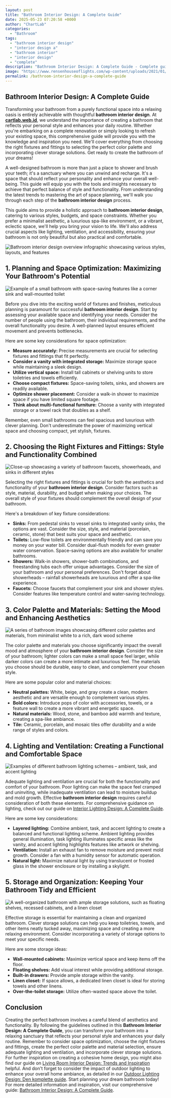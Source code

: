 ```yaml
---
layout: post
title: "Bathroom Interior Design: A Complete Guide"
date: 2025-05-23 07:20:58 +0000
author: "ChartLab"
categories:
  - "Bathroom"
tags:
  - "bathroom interior design"
  - "interior design a"
  - "bathroom interior"
  - "interior design"
  - "complete"
description: "Bathroom Interior Design: A Complete Guide - Complete guide and comprehensive analysis"
image: "https://www.rensenhouseoflights.com/wp-content/uploads/2021/01/1280_1pMryVXPYBCj.jpg"
permalink: /bathroom-interior-design-a-complete-guide
---
```


## Bathroom Interior Design: A Complete Guide

<!--more-->

Transforming your bathroom from a purely functional space into a relaxing oasis is entirely achievable with thoughtful **bathroom interior design**.  At [**cartlab.web.id**](https://cartlab.web.id), we understand the importance of creating a bathroom that reflects your personal style and enhances your daily routine. Whether you're embarking on a complete renovation or simply looking to refresh your existing space, this comprehensive guide will provide you with the knowledge and inspiration you need.  We'll cover everything from choosing the right fixtures and fittings to selecting the perfect color palette and incorporating clever storage solutions.  Get ready to create the bathroom of your dreams!

A well-designed bathroom is more than just a place to shower and brush your teeth; it's a sanctuary where you can unwind and recharge. It's a space that should reflect your personality and enhance your overall well-being. This guide will equip you with the tools and insights necessary to achieve that perfect balance of style and functionality.  From understanding the latest trends to mastering the art of space planning, we'll walk you through each step of the **bathroom interior design** process.


This guide aims to provide a holistic approach to **bathroom interior design**, catering to various styles, budgets, and space constraints. Whether you prefer a minimalist aesthetic, a luxurious spa-like environment, or a vibrant, eclectic space, we'll help you bring your vision to life. We'll also address crucial aspects like lighting, ventilation, and accessibility, ensuring your bathroom is not only beautiful but also practical and comfortable.


![Bathroom interior design overview infographic showcasing various styles, layouts, and features](https://mir-s3-cdn-cf.behance.net/project_modules/1400/53094929327232.56055473cf0f8.jpg)


## 1. Planning and Space Optimization: Maximizing Your Bathroom's Potential

![ Example of a small bathroom with space-saving features like a corner sink and wall-mounted toilet](https://i.pinimg.com/736x/97/9e/76/979e76a12d237ce32b651a4ccf975ead.jpg)

Before you dive into the exciting world of fixtures and finishes, meticulous planning is paramount for successful **bathroom interior design**.  Start by assessing your available space and identifying your needs. Consider the number of people using the bathroom, their individual requirements, and the overall functionality you desire.  A well-planned layout ensures efficient movement and prevents bottlenecks.

Here are some key considerations for space optimization:

* **Measure accurately:**  Precise measurements are crucial for selecting fixtures and fittings that fit perfectly.
* **Consider a vanity with integrated storage:** Maximize storage space while maintaining a sleek design.
* **Utilize vertical space:** Install tall cabinets or shelving units to store toiletries and towels efficiently.
* **Choose compact fixtures:**  Space-saving toilets, sinks, and showers are readily available.
* **Optimize shower placement:** Consider a walk-in shower to maximize space if you have limited square footage.
* **Think about multi-functional furniture:**  Choose a vanity with integrated storage or a towel rack that doubles as a shelf.

Remember, even small bathrooms can feel spacious and luxurious with clever planning.  Don't underestimate the power of maximizing vertical space and choosing compact, yet stylish, fixtures.


## 2. Choosing the Right Fixtures and Fittings: Style and Functionality Combined

![Close-up showcasing a variety of bathroom faucets, showerheads, and sinks in different styles](https://i.pinimg.com/736x/d4/7c/5b/d47c5bb574161d8fd8538fc63c69e664.jpg)

Selecting the right fixtures and fittings is crucial for both the aesthetics and functionality of your **bathroom interior design**.  Consider factors such as style, material, durability, and budget when making your choices.  The overall style of your fixtures should complement the overall design of your bathroom.

Here's a breakdown of key fixture considerations:

* **Sinks:**  From pedestal sinks to vessel sinks to integrated vanity sinks, the options are vast. Consider the size, style, and material (porcelain, ceramic, stone) that best suits your space and aesthetic.
* **Toilets:**  Low-flow toilets are environmentally friendly and can save you money on your water bill.  Consider dual-flush models for even greater water conservation.  Space-saving options are also available for smaller bathrooms.
* **Showers:**  Walk-in showers, shower-bath combinations, and freestanding tubs each offer unique advantages.  Consider the size of your bathroom and your personal preferences.  Don't forget about showerheads – rainfall showerheads are luxurious and offer a spa-like experience.
* **Faucets:**  Choose faucets that complement your sink and shower styles.  Consider features like temperature control and water-saving technology.


## 3.  Color Palette and Materials: Setting the Mood and Enhancing Aesthetics

![ A series of bathroom images showcasing different color palettes and materials, from minimalist white to a rich, dark wood scheme](https://img.freepik.com/premium-photo/elegant-minimalist-bathroom-showcasing-natural-materials-light_1082141-66862.jpg)

The color palette and materials you choose significantly impact the overall mood and atmosphere of your **bathroom interior design**.  Consider the size of your bathroom; lighter colors can make a small space feel larger, while darker colors can create a more intimate and luxurious feel.  The materials you choose should be durable, easy to clean, and complement your chosen style.

Here are some popular color and material choices:

* **Neutral palettes:** White, beige, and gray create a clean, modern aesthetic and are versatile enough to complement various styles.
* **Bold colors:**  Introduce pops of color with accessories, towels, or a feature wall to create a more vibrant and energetic space.
* **Natural materials:**  Wood, stone, and bamboo add warmth and texture, creating a spa-like ambiance.
* **Tile:**  Ceramic, porcelain, and mosaic tiles offer durability and a wide range of styles and colors.


## 4.  Lighting and Ventilation: Creating a Functional and Comfortable Space

![ Examples of different bathroom lighting schemes – ambient, task, and accent lighting](https://www.rensenhouseoflights.com/wp-content/uploads/2021/01/1280_1pMryVXPYBCj.jpg)

Adequate lighting and ventilation are crucial for both the functionality and comfort of your bathroom.  Poor lighting can make the space feel cramped and uninviting, while inadequate ventilation can lead to moisture buildup and mold growth.  Effective **bathroom interior design** requires careful consideration of both these elements.  For comprehensive guidance on lighting, check out our guide on [Interior Lighting Design: A Complete Guide](cartlab.web.id/interior-lighting-design-a-complete-guide).

Here are some key considerations:

* **Layered lighting:**  Combine ambient, task, and accent lighting to create a balanced and functional lighting scheme. Ambient lighting provides general illumination, task lighting illuminates specific areas like the vanity, and accent lighting highlights features like artwork or shelving.
* **Ventilation:**  Install an exhaust fan to remove moisture and prevent mold growth. Consider a fan with a humidity sensor for automatic operation.
* **Natural light:**  Maximize natural light by using translucent or frosted glass in the shower enclosure or by installing a skylight.


## 5.  Storage and Organization: Keeping Your Bathroom Tidy and Efficient

![ A well-organized bathroom with ample storage solutions, such as floating shelves, recessed cabinets, and a linen closet](https://www.blesserhouse.com/wp-content/uploads/2022/10/Bathroom-linen-closet-organization-5.jpg)

Effective storage is essential for maintaining a clean and organized bathroom.  Clever storage solutions can help you keep toiletries, towels, and other items neatly tucked away, maximizing space and creating a more relaxing environment.  Consider incorporating a variety of storage options to meet your specific needs.

Here are some storage ideas:

* **Wall-mounted cabinets:** Maximize vertical space and keep items off the floor.
* **Floating shelves:** Add visual interest while providing additional storage.
* **Built-in drawers:**  Provide ample storage within the vanity.
* **Linen closet:**  If space allows, a dedicated linen closet is ideal for storing towels and other linens.
* **Over-the-toilet storage:**  Utilize often-wasted space above the toilet.


## Conclusion

Creating the perfect bathroom involves a careful blend of aesthetics and functionality. By following the guidelines outlined in this **Bathroom Interior Design: A Complete Guide**, you can transform your bathroom into a relaxing sanctuary that reflects your personal style and enhances your daily routine. Remember to consider space optimization, choose the right fixtures and fittings, create the perfect color palette and material selection, ensure adequate lighting and ventilation, and incorporate clever storage solutions. For further inspiration on creating a cohesive home design, you might also find our guide on [Living Room Interior Design: Trends and Inspiration](cartlab.web.id/living-room-interior-design-trends-and-inspiration) helpful.  And don't forget to consider the impact of outdoor lighting to enhance your overall home ambiance, as detailed in our [Outdoor Lighting Design: Den komplette guide](cartlab.web.id/outdoor-lighting-design-den-komplette-guide).  Start planning your dream bathroom today!  For more detailed information and inspiration, visit our comprehensive guide: [Bathroom Interior Design: A Complete Guide](cartlab.web.id/bathroom-interior-design-a-complete-guide).
